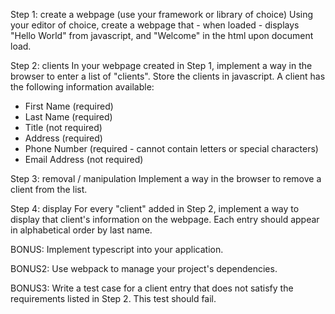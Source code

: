 Step 1: create a webpage (use your framework or library of choice)
Using your editor of choice, create a webpage that - when loaded - displays "Hello World" from javascript, and "Welcome" in the html upon document load.
 
Step 2: clients
In your webpage created in Step 1, implement a way in the browser to enter a list of "clients". Store the clients in javascript. A client has the following information available:
- First Name (required)
- Last Name (required)
- Title (not required)
- Address (required)
- Phone Number (required - cannot contain letters or special characters)
- Email Address (not required)
 
Step 3: removal / manipulation
Implement a way in the browser to remove a client from the list.
 
Step 4: display
For every "client" added in Step 2, implement a way to display that client's information on the webpage. Each entry should appear in alphabetical order by last name.
 
BONUS:
Implement typescript into your application.
 
BONUS2:
Use webpack to manage your project's dependencies.
 
BONUS3:
Write a test case for a client entry that does not satisfy the requirements listed in Step 2. This test should fail.